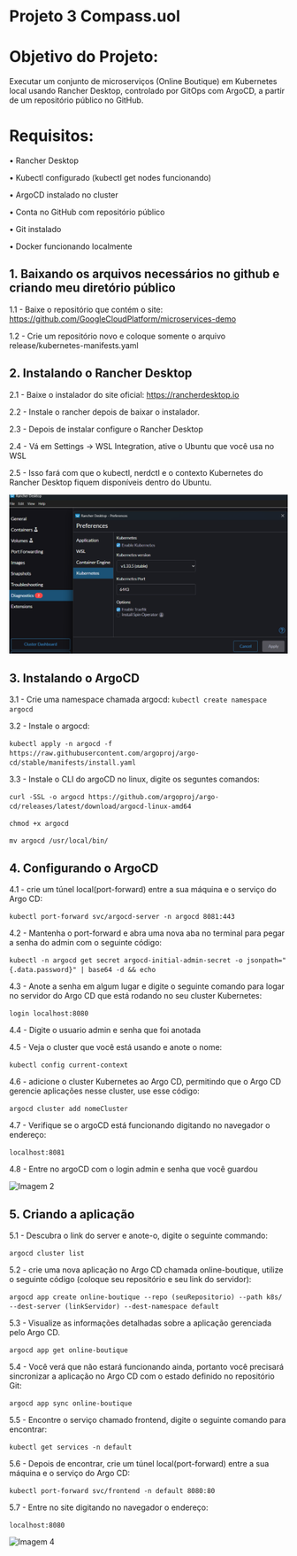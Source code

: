 # Projeto 3 Compass.uol

# Objetivo do Projeto:
Executar um conjunto de microserviços (Online Boutique) em Kubernetes local usando 
Rancher Desktop, controlado por GitOps com ArgoCD, a partir de um repositório público 
no GitHub. 

# Requisitos:
• Rancher Desktop

• Kubectl configurado (kubectl get nodes funcionando) 

• ArgoCD instalado no cluster 

• Conta no GitHub com repositório público 

• Git instalado 

• Docker funcionando localmente 


## 1. Baixando os arquivos necessários no github e criando meu diretório público
1.1 - Baixe o repositório que contém o site: https://github.com/GoogleCloudPlatform/microservices-demo 

1.2 - Crie um repositório novo e coloque somente o arquivo release/kubernetes-manifests.yaml

## 2. Instalando o Rancher Desktop
2.1 - Baixe o instalador do site oficial: https://rancherdesktop.io

2.2 - Instale o rancher depois de baixar o instalador.

2.3 - Depois de instalar  configure o Rancher Desktop 

2.4 - Vá em Settings → WSL Integration, ative o Ubuntu que você usa no WSL

2.5 - Isso fará com que o kubectl, nerdctl e o contexto Kubernetes do Rancher Desktop fiquem disponíveis dentro do Ubuntu.

![Imagem 1](img4.png)

## 3. Instalando o ArgoCD
3.1 - Crie uma namespace chamada argocd:
``` kubectl create namespace argocd ```

3.2 - Instale o argocd:

```kubectl apply -n argocd -f https://raw.githubusercontent.com/argoproj/argo-cd/stable/manifests/install.yaml ```

3.3 - Instale o CLI do argoCD no linux, digite os seguntes comandos:

```curl -SSL -o argocd https://github.com/argoproj/argo-cd/releases/latest/download/argocd-linux-amd64```

```chmod +x argocd ```

```mv argocd /usr/local/bin/ ```

## 4. Configurando o ArgoCD
4.1 - crie um túnel local(port-forward) entre a sua máquina e o serviço do Argo CD:

```kubectl port-forward svc/argocd-server -n argocd 8081:443 ```

4.2 - Mantenha o port-forward e abra uma nova aba no terminal para pegar a senha do admin com o seguinte código: 

```kubectl -n argocd get secret argocd-initial-admin-secret -o jsonpath="{.data.password}" | base64 -d && echo ```

4.3 - Anote a senha em algum lugar e digite o seguinte comando para logar no servidor do Argo CD que está rodando no seu cluster Kubernetes:

```login localhost:8080 ```

4.4 - Digite o usuario admin e senha que foi anotada

4.5 - Veja o cluster que você está usando e anote o nome:

```kubectl config current-context ```

4.6 - adicione o cluster Kubernetes ao Argo CD, permitindo que o Argo CD gerencie aplicações nesse cluster, use esse código:

``` argocd cluster add nomeCluster ```

4.7 - Verifique se o argoCD está funcionando digitando no navegador o endereço:

``` localhost:8081 ```

4.8 - Entre no argoCD com o login admin e senha que você guardou

![Imagem 2](img1.png)


## 5. Criando a aplicação
5.1 - Descubra o link do server e anote-o, digite o seguinte commando:

```argocd cluster list ```

5.2 - crie uma nova aplicação no Argo CD chamada online-boutique, utilize o seguinte código (coloque seu repositório e seu link do servidor): 

``` argocd app create online-boutique --repo (seuRepositorio) --path k8s/ --dest-server (linkServidor) --dest-namespace default ```

5.3 - Visualize as informações detalhadas sobre a aplicação gerenciada pelo Argo CD.

```argocd app get online-boutique```

5.4 - Você verá que não estará funcionando ainda, portanto você precisará sincronizar a aplicação no Argo CD com o estado definido no repositório Git: 

```argocd app sync online-boutique ```

5.5 - Encontre o serviço chamado frontend, digite o seguinte comando para encontrar:

```kubectl get services -n default```

5.6 - Depois de encontrar, crie um túnel local(port-forward) entre a sua máquina e o serviço do Argo CD:

``` kubectl port-forward svc/frontend -n default 8080:80 ```

5.7 - Entre no site digitando no navegador o endereço:

``` localhost:8080 ```

![Imagem 4](img2.png)
